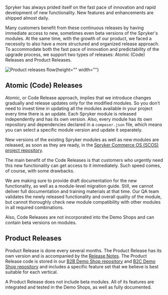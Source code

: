 Spryker has always prided itself on the fast pace of innovation and rapid development of new functionality. New features and enhancements are shipped almost daily.

Many customers benefit from these continuous releases by having immediate access to new, sometimes even beta versions of the Spryker's modules. At the same time, with the growth of our product, we faced a necessity to also have a more structured and organized release approach. To accommodate both the fast pace of innovation and predictability of the upgrade process, we support two types of releases: Atomic (Code) Releases and Product Releases.

![Product releases flow](https://spryker.s3.eu-central-1.amazonaws.com/docs/About/Releases/Release+notes/image2018-8-10_17-10-26.png){height="" width=""}

## Atomic (Code) Releases
Atomic, or Code Release approach, implies that we introduce changes gradually and release updates only for the modified modules. So you don’t need to invest time in updating all the modules available in your project every time there is an update. Each Spryker module is released independently and has its own version. Also, every module has its own repository and dependencies declared in a `composer.json` file, which means you can select a specific module version and update it separately.

New versions of the existing Spryker modules as well as new modules are released, as soon as they are ready, in the [Spryker Commerce OS \(SCOS\) project repository](https://github.com/spryker-shop/suite).

The main benefit of the Code Releases is that customers who urgently need this new functionality can get access to it immediately. Such speed comes, of course, with some drawbacks.

We are making sure to provide draft documentation for the new functionality, as well as a module-level migration guide. Still, we cannot deliver full documentation and training materials at that time. Our QA team validates the newly released functionality and overall quality of the module, but cannot thoroughly check new module compatibility with other modules in all required combinations.

Also, Code Releases are not incorporated into the Demo Shops and can contain beta versions on modules.

## Product Releases
Product Release is done every several months. The Product Release has its own version and is accompanied by the [Release Notes](https://documentation.spryker.com/v5/docs/release-notes).  The Product Release code is stored in our [B2B Demo Shop repository](https://github.com/spryker-shop/b2b-demo-shop) and [B2C Demo Shop repository](https://github.com/spryker-shop/b2c-demo-shop) and includes a specific feature set that we believe is best suitable for each vertical.

A Product Release does not include beta modules. All of its features are integrated and tested in the Demo Shops, as well as fully documented.
